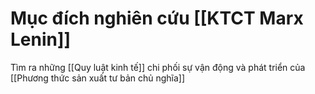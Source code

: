 # Mục đích nghiên cứu [[KTCT Marx Lenin]]

Tìm ra những [[Quy luật kinh tế]] chi phối sự vận động và phát triển của [[Phương thức sản xuất tư bản chủ nghĩa]]